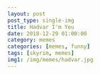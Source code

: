 ```yaml
---
layout: post
post_type: single-img
title: Hadvar I'm You
date: 2018-12-29 01:00:00
category: memes
categories: [memes, funny]
tags: [skyrim, memes]
img1: /img/memes/hadvar.jpg
---
```

